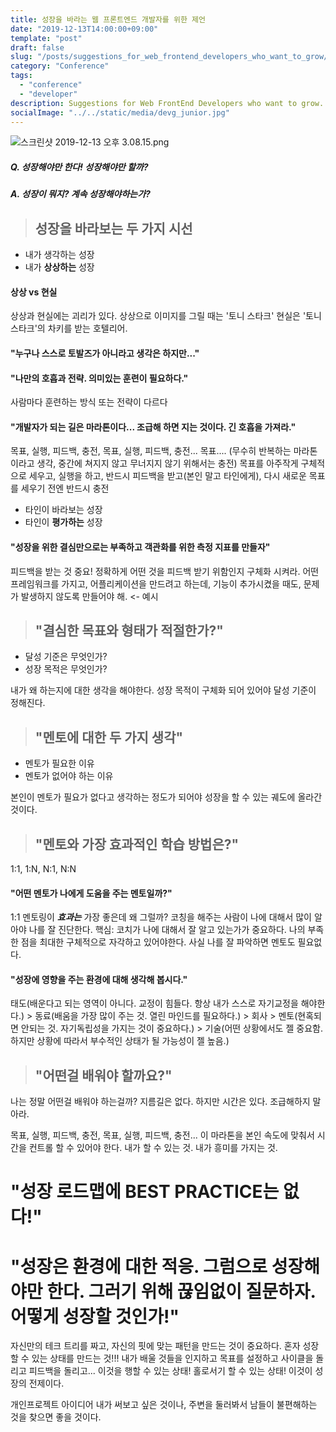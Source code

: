 ```yaml
---
title: 성장을 바라는 웹 프론트엔드 개발자를 위한 제언
date: "2019-12-13T14:00:00+09:00"
template: "post"
draft: false
slug: "/posts/suggestions_for_web_frontend_developers_who_want_to_grow/"
category: "Conference"
tags:
  - "conference"
  - "developer"
description: Suggestions for Web FrontEnd Developers who want to grow.
socialImage: "../../static/media/devg_junior.jpg"
---
```


<!-- <img src="../../static/media/devg_junior.jpg"> -->

![스크린샷 2019-12-13 오후 3.08.15.png](https://images.velog.io/post-images/qkrcndtlr123/002f32d0-1d6f-11ea-8889-c55a8eb206d3/-2019-12-13-3.08.15.png)

##### Q. 성장해야만 한다! 성장해야만 할까?

##### A. 성장이 뭐지? 계속 성장해야하는가?

> ## 성장을 바라보는 두 가지 시선

- 내가 생각하는 성장
- 내가 **상상하는** 성장

#### 상상 vs 현실

상상과 현실에는 괴리가 있다.
상상으로 이미지를 그릴 때는 '토니 스타크'
현실은 '토니 스타크'의 차키를 받는 호텔리어.

#### "누구나 스스로 토발즈가 아니라고 생각은 하지만..."

#### "나만의 호흡과 전략. 의미있는 훈련이 필요하다."

사람마다 훈련하는 방식 또는 전략이 다르다

#### "개발자가 되는 길은 마라톤이다... 조급해 하면 지는 것이다. 긴 호흡을 가져라."

목표, 실행, 피드백, 충전, 목표, 실행, 피드백, 충전... 목표.... (무수히 반복하는 마라톤이라고 생각, 중간에 쳐지지 않고 무너지지 않기 위해서는 충전)
목표를 아주작게 구체적으로 세우고, 실행을 하고, 반드시 피드백을 받고(본인 말고 타인에게), 다시 새로운 목표를 세우기 전엔 반드시 충전

- 타인이 바라보는 성장
- 타인이 **평가하는** 성장

#### "성장을 위한 결심만으로는 부족하고 객관화를 위한 측정 지표를 만들자"

피드백을 받는 것 중요! 정확하게 어떤 것을 피드백 받기 위함인지 구체화 시켜라.
어떤 프레임워크를 가지고, 어플리케이션을 만드려고 하는데, 기능이 추가시켰을 때도, 문제가 발생하지 않도록 만들어야 해. <- 예시

> ## "결심한 목표와 형태가 적절한가?"

- 달성 기준은 무엇인가?
- 성장 목적은 무엇인가?

내가 왜 하는지에 대한 생각을 해야한다. 성장 목적이 구체화 되어 있어야 달성 기준이 정해진다.

> ## "멘토에 대한 두 가지 생각"

- 멘토가 필요한 이유
- 멘토가 없어야 하는 이유

본인이 멘토가 필요가 없다고 생각하는 정도가 되어야 성장을 할 수 있는 궤도에 올라간 것이다.

> ## "멘토와 가장 효과적인 학습 방법은?"

1:1, 1:N, N:1, N:N

#### "어떤 멘토가 나에게 도움을 주는 멘토일까?"

1:1 멘토링이 **_효과는_** 가장 좋은데 왜 그럴까? 코칭을 해주는 사람이 나에 대해서 많이 알아야 나를 잘 진단한다.
핵심: 코치가 나에 대해서 잘 알고 있는가가 중요하다. 나의 부족한 점을 최대한 구체적으로 자각하고 있어야한다. 사실 나를 잘 파악하면 멘토도 필요없다.

#### "성장에 영향을 주는 환경에 대해 생각해 봅시다."

태도(배운다고 되는 영역이 아니다. 교정이 힘들다. 항상 내가 스스로 자기교정을 해야한다.) > 동료(배움을 가장 많이 주는 것. 열린 마인드를 필요하다.) > 회사 > 멘토(현혹되면 안되는 것. 자기독립성을 가지는 것이 중요하다.) > 기술(어떤 상황에서도 젤 중요함. 하지만 상황에 따라서 부수적인 상태가 될 가능성이 젤 높음.)

> ## "어떤걸 배워야 할까요?"

나는 정말 어떤걸 배워야 하는걸까?
지름길은 없다. 하지만 시간은 있다. 조급해하지 말아라.

목표, 실행, 피드백, 충전, 목표, 실행, 피드백, 충전... 이 마라톤을 본인 속도에 맞춰서 시간을 컨트롤 할 수 있어야 한다.
내가 할 수 있는 것. 내가 흥미를 가지는 것.

# "성장 로드맵에 BEST PRACTICE는 없다!"

# "성장은 환경에 대한 적응. 그럼으로 성장해야만 한다. 그러기 위해 끊임없이 질문하자. 어떻게 성장할 것인가!"

자신만의 테크 트리를 짜고, 자신의 핏에 맞는 패턴을 만드는 것이 중요하다.
혼자 성장할 수 있는 상태를 만드는 것!!!
내가 배울 것들을 인지하고 목표를 설정하고 사이클을 돌리고 피드백을 돌리고... 이것을 행할 수 있는 상태!
홀로서기 할 수 있는 상태! 이것이 성장의 전제이다.

개인프로젝트 아이디어
내가 써보고 싶은 것이나, 주변을 둘러봐서 남들이 불편해하는 것을 찾으면 좋을 것이다.

